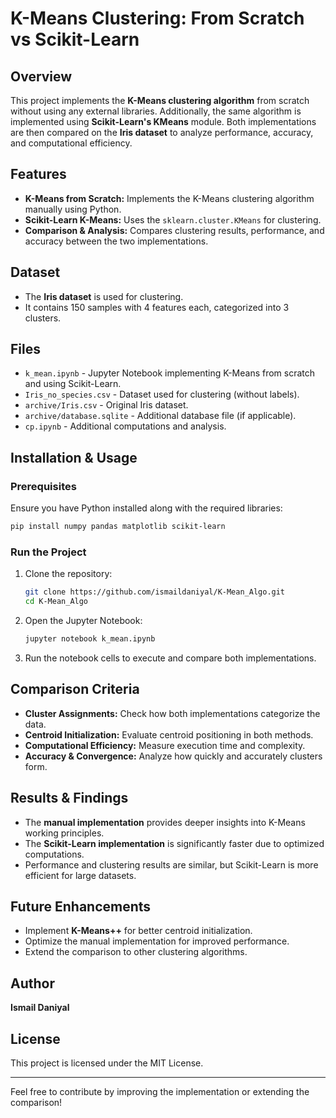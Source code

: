 # K-Means Clustering: From Scratch vs Scikit-Learn

## Overview
This project implements the **K-Means clustering algorithm** from scratch without using any external libraries. Additionally, the same algorithm is implemented using **Scikit-Learn's KMeans** module. Both implementations are then compared on the **Iris dataset** to analyze performance, accuracy, and computational efficiency.

## Features
- **K-Means from Scratch:** Implements the K-Means clustering algorithm manually using Python.
- **Scikit-Learn K-Means:** Uses the `sklearn.cluster.KMeans` for clustering.
- **Comparison & Analysis:** Compares clustering results, performance, and accuracy between the two implementations.

## Dataset
- The **Iris dataset** is used for clustering.
- It contains 150 samples with 4 features each, categorized into 3 clusters.

## Files
- `k_mean.ipynb` - Jupyter Notebook implementing K-Means from scratch and using Scikit-Learn.
- `Iris_no_species.csv` - Dataset used for clustering (without labels).
- `archive/Iris.csv` - Original Iris dataset.
- `archive/database.sqlite` - Additional database file (if applicable).
- `cp.ipynb` - Additional computations and analysis.

## Installation & Usage
### Prerequisites
Ensure you have Python installed along with the required libraries:
```bash
pip install numpy pandas matplotlib scikit-learn
```

### Run the Project
1. Clone the repository:
   ```bash
   git clone https://github.com/ismaildaniyal/K-Mean_Algo.git
   cd K-Mean_Algo
   ```
2. Open the Jupyter Notebook:
   ```bash
   jupyter notebook k_mean.ipynb
   ```
3. Run the notebook cells to execute and compare both implementations.

## Comparison Criteria
- **Cluster Assignments:** Check how both implementations categorize the data.
- **Centroid Initialization:** Evaluate centroid positioning in both methods.
- **Computational Efficiency:** Measure execution time and complexity.
- **Accuracy & Convergence:** Analyze how quickly and accurately clusters form.

## Results & Findings
- The **manual implementation** provides deeper insights into K-Means working principles.
- The **Scikit-Learn implementation** is significantly faster due to optimized computations.
- Performance and clustering results are similar, but Scikit-Learn is more efficient for large datasets.

## Future Enhancements
- Implement **K-Means++** for better centroid initialization.
- Optimize the manual implementation for improved performance.
- Extend the comparison to other clustering algorithms.

## Author
**Ismail Daniyal**

## License
This project is licensed under the MIT License.

---
Feel free to contribute by improving the implementation or extending the comparison!
